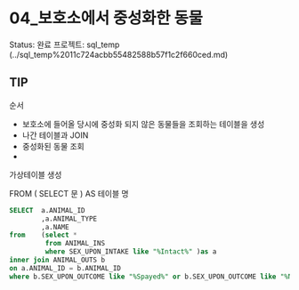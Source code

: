 # 04_보호소에서 중성화한 동물

Status: 완료
프로젝트: sql_temp (../sql_temp%2011c724acbb55482588b57f1c2f660ced.md)

## TIP

순서

- 보호소에 들어올 당시에 중성화 되지 않은 동물들을 조회하는 테이블을 생성
- 나간 테이블과 JOIN
- 중성화된 동물 조회
- 

가상테이블 생성

FROM ( SELECT 문 ) AS 테이블 명

```sql
SELECT  a.ANIMAL_ID
        ,a.ANIMAL_TYPE
        ,a.NAME
from    (select *
         from ANIMAL_INS 
         where SEX_UPON_INTAKE like "%Intact%" )as a
inner join ANIMAL_OUTS b 
on a.ANIMAL_ID = b.ANIMAL_ID
where b.SEX_UPON_OUTCOME like "%Spayed%" or b.SEX_UPON_OUTCOME like "%Neutered%"
```